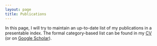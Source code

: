 ```yaml
---
layout: page
title: Publications
---
```


In this page, I will try to maintain an up-to-date list of my publications in a presentable index. The formal category-based list can be found in my [CV](https://matin-afshar.github.io/public/cv/Matin_Einafshar_CV.pdf)
 (or on [Google Scholar](https://scholar.google.com/citations?user=WEDAw6QAAAAJ)).


<script src="https://bibbase.org/show?bib=https://bibbase.org/f/oJsJTXuaBDARX3dNS/papers.bib&noBootstrap=1&jsonp=1&showSearch=1"></script> 
<!-- <iframe src="https://bibbase.org/show?bib=https://bibbase.org/f/oJsJTXuaBDARX3dNS/papers.bib"></iframe> -->

<!-- In this page, I will try to maintain a list of my publications in a presentive index. The formal category-based list would be found in my [CV](https://nbviewer.org/github/mbarzegary/MyCV-shortened/blob/main/main.pdf) (or even on [Google Scholar](https://scholar.google.co.uk/citations?user=UkgS0HMAAAAJ&hl=en)).

## Computational Biomechanics and Tissue Engineering

### Finite Element Method, Materials Modeling

* **M. Barzegari**, D. Mei, S.V. Lamaka, L. Geris, "[Computational modeling of degradation process of biodegradable magnesium biomaterials](https://doi.org/10.1016/j.corsci.2021.109674)", *Corrosion Science*, Vol. 190, pp. 109674, 2021

### High-Performance Computing

* **M. Barzegari**, L. Geris, "[Highly scalable numerical simulation of coupled reaction–diffusion systems with moving interfaces](https://doi.org/10.1177/10943420211045939)", *The International Journal of High Performance Computing Applications*, 2021

### Finite Element Method, Tissue Growth Modeling

* D. Van Hede, B. Liang, S. Anania, **M. Barzegari**, B. Verlee, G. Nolens, J. Pirson, L. Geris, F. Lambert, ["3D-Printed Synthetic Hydroxyapatite Scaffold With In Silico Optimized Macrostructure Enhances Bone Formation In Vivo"](https://doi.org/10.1002/adfm.202105002), *Advanced Functional Materials*, 2021

### Finite Element Method, Fluid-Structure Interaction

* **M. Barzegari**, B. Vahidi, M. R. Safarinejad, M. Ebad, "[A computational analysis of the effect of supporting organs on predicted vesical pressure in stress urinary incontinence](https://doi.org/10.1007/s11517-020-02148-2)", *Medical & Biological Engineering & Computing*, Vol. 58, No. 5, pp. 1079-1089, 2020

* **M. Barzegari**, B. Vahidi, M. R. Safarinejad, "[A Clinical and Finite Elements Study of Stress Urinary Incontinence in Women Using Fluid-Structure Interactions](https://arxiv.org/abs/1708.01601)", arXiv Preprint

* **M. Barzegari**, B. Vahidi, M. R. Safarinejad, "[Investigating Stress Urinary Incontinence in Women Using Computational Methods and Clinical Data](http://mme-old.modares.ac.ir/article_16771_en.html)", *Journal of Modares Mechanical Engineering*, Vol. 17, No. 5, pp. 417-427, 2017 [Persian]

* **M. Barzegari**, B. Vahidi, M. R. Safarinejad, "[Computational Simulation of Stress Urinary Incontinence using Fluid-Structure Interaction Analysis](https://www.civilica.com/Paper-ISME25-ISME25_342=\%D8\%B4\%D8\%A8\%DB\%8C\%D9\%87-\%D8\%B3\%D8\%A7\%D8\%B2\%DB\%8C-\%D9\%85\%D8\%AD\%D8\%A7\%D8\%B3\%D8\%A8\%D8\%A7\%D8\%AA\%DB\%8C-\%D8\%A8\%DB\%8C-\%D8\%A7\%D8\%AE\%D8\%AA\%DB\%8C\%D8\%A7\%D8\%B1\%DB\%8C-\%D8\%A7\%D8\%B3\%D8\%AA\%D8\%B1\%D8\%B3\%DB\%8C-\%D8\%A7\%D8\%AF\%D8\%B1\%D8\%A7\%D8\%B1-\%D8\%A8\%D8\%A7-\%D8\%A7\%D8\%B3\%D8\%AA\%D9\%81\%D8\%A7\%D8\%AF\%D9\%87-\%D8\%A7\%D8\%B2-\%D8\%B1\%D9\%88\%D8\%B4-\%D8\%AA\%D8\%AD\%D9\%84\%DB\%8C\%D9\%84-\%D8\%A8\%D8\%B1\%D9\%87\%D9\%85\%DA\%A9\%D9\%86\%D8\%B4-\%D8\%B3\%DB\%8C\%D8\%A7\%D9\%84-\%D9\%88-\%D8\%AC\%D8\%A7\%D9\%85\%D8\%AF.html)", *25th International Conference on Mechanical Engineering*, Tehran, Iran, 2017 [Persian]

### Software and Education

* **M. Barzegari**, L. Geris, "[BioDeg: A finite element software for the simulation of the corrosion and biodegradation process in metallic biomaterials](https://doi.org/10.21105/joss.04281)", *Journal of Open Source Software*, Vol. 7, No. 74, 2022

* **M. Barzegari**, L. Geris, "[An open source crash course on parameter estimation of computational models using a Bayesian optimization approach](https://doi.org/10.21105/jose.00089)", *Journal of Open Source Education*, Vol. 4, No. 40, 2021

* F. Perez Boerema, **M. Barzegari**, L. Geris, "[A flexible and easy-to-use open-source tool for designing functionally graded 3D porous structures](https://doi.org/10.1080/17452759.2022.2048956)", *Virtual And Physical Prototyping*, 2022

* J. Barrasa Fano, A. Shapeti, A. Jorge Peñas, **M. Barzegari**, J.A. Sanz-Herrera, H. Van Oosterwyck, "[TFMLAB: a MATLAB toolbox for 4D Traction Force Microscopy](https://doi.org/10.1016/j.softx.2021.100723)", *SoftwareX*, Vol. 15, pp. 100723, 2021

## Computational Fluid Dynamics

### Lattice Boltzmann Method

* **M. Barzegari**, H. Bayani, S. M. H. Mirbagheri, H. Shetabivash, "[Multiphase Aluminum A356 Foam Formation Process Simulation Using Lattice Boltzmann Method](https://www.sciencedirect.com/science/article/pii/S2238785417303733?via%3Dihub)", *Journal of Materials Research and Technology*, Vol. 8, No. 1, pp. 1258-1266, 2019 ([complete version is available on arXiv](https://arxiv.org/abs/1708.01613))

* **M. Barzegari**, H. Bayani, S. M. H. Mirbagheri, "[A Criterion for Bubble Merging in Liquid Metal: Computational and Experimental Study](https://arxiv.org/abs/1708.01608)", arXiv Preprint

* **M. Barzegari**, H. Bayani, S. M. H. Mirbagheri, "[Computational and Experimental Investigation of Air Bubbles Coalescence in Metal Melts](https://www.civilica.com/Paper-ISME25-ISME25_710=\%D8\%A8\%D8\%B1\%D8\%B1\%D8\%B3\%DB\%8C-\%D9\%85\%D8\%AD\%D8\%A7\%D8\%B3\%D8\%A8\%D8\%A7\%D8\%AA\%DB\%8C-\%D9\%88-\%D8\%A2\%D8\%B2\%D9\%85\%D8\%A7\%DB\%8C\%D8\%B4\%DA\%AF\%D8\%A7\%D9\%87\%DB\%8C-\%D8\%A7\%D8\%AF\%D8\%BA\%D8\%A7\%D9\%85-\%D8\%AD\%D8\%A8\%D8\%A7\%D8\%A8-\%D9\%87\%D8\%A7\%DB\%8C-\%D9\%87\%D9\%88\%D8\%A7-\%D8\%AF\%D8\%B1-\%D9\%85\%D8\%B0\%D8\%A7\%D8\%A8-\%D9\%81\%D9\%84\%D8\%B2\%DB\%8C.html)", *25th International Conference on Mechanical Engineering*, Tehran, Iran, 2017 [Persian]


### Finite Difference Method, Cellular Automata

* H. Bayani, S. M. H. Mirbagheri, **M. Barzegari**, and S. Firoozi, "[Simulation of Unconstrained Solidification of A356 Aluminium Alloy on Distribution of Micro/Macro Shrinkage](http://www.sciencedirect.com/science/article/pii/S2238785413001129)", *Journal of Materials Research and Technology*, Vol. 3, No. 1, pp. 55-70, 2014

* S. M. H. Mirbagheri, H. Bayani, **M. Barzegari**, and S. Firoozi, "[Simulation of Liquid Flow Permeability for Dendritic Structures during Solidification Process](https://www.intechopen.com/books/computational-fluid-dynamics-technologies-and-applications/simulation-of-liquid-flow-permeability-for-dendritic-structures-during-solidification-process)", *Computational Fluid Dynamics Technologies and Applications*, Intec, 2011

* S. M. H. Mirbagheri, H. Bayani, **M. Barzegari**, "[Micro Shrinkages Simulation in Mushy Zone by Permeability Calculation](https://1drv.ms/b/s!Av7P45pSaDtYgUnsN3LHLbiNHomt)", *Journal of Iranian Foundrymen's Society*, Vol. 102, pp. 42-50, 2013 [Persian]

### Finite Volume Method

* **M. Barzegari**, S. M. H. Mirbagheri, "[Assessment of the Slope and Cross-Section of In-Gate on the Pressure and Flow Pattern Using Finite Volume Method](http://jmme.um.ac.ir/index.php/metallurgical/article/view/10905)", *Journal of Metallurgical and Materials Engineering*, Vol. 22, No. 2, pp. 21-36, 2011 [Persian]

***

## Machine Learning and Internet of Things (IoT)

### Theory of Machine Learning

* F. Firouzi, B. Farahani, F. Ye, **M. Barzegari**, "[Machine Learning for IoT](https://link.springer.com/chapter/10.1007%2F978-3-030-30367-9_5)", in *Intelligent Internet of Things*, Springer International Publishing, pp. 243–313, 2020

### Deep Learning, Convolutional Neural Networks

* F. Firouzi, B. Farahani, E. Panahi, **M. Barzegari**, "[Task Offloading for Edge-Fog-Cloud Interplay in the Healthcare Internet of Things (IoT)](https://doi.org/10.1109/COINS51742.2021.9524098)", *Proceedings of the International Conference on Omni-Layer Intelligent Systems*, 2021

* F. Firouzi, B. Farahani, **M. Barzegari**, M. Daneshmand, "[AI-Driven Data Monetization: The other Face of Data in IoT-based Smart and Connected Health](https://doi.org/10.1109/JIOT.2020.3027971)", *IEEE Internet of Things Journal*, 2020

### Reinforcement Learning, Shape Optimization

* H. Keramati, F. Hamdullahpur, **M. Barzegari**, "[Deep reinforcement learning for heat exchanger shape optimization](https://doi.org/10.1016/j.ijheatmasstransfer.2022.123112)", *International Journal Of Heat And Mass Transfer*, 2022

### Artificial Neural Networks, Support Vector Machines

* B. Farahani, **M. Barzegari**, F. Shams, K. A. Shaik, "[Towards collaborative intelligent IoT eHealth: From device to fog, and cloud](https://www.sciencedirect.com/science/article/pii/S0141933119303928)", *Microprocessors and Microsystems*, vol. 72, 102938, 2020
*, pp. 134-140, Crete, Greece, 2019

* B. Farahani, **M. Barzegari**, F. Shams, "[Towards Collaborative Machine Learning Driven Healthcare Internet of Things](https://dl.acm.org/citation.cfm?id=3312644)", *Proceedings of the International Conference on Omni-Layer Intelligent Systems*, pp. 134-140, Crete, Greece, 2019

* **M. Barzegari**, B. Vahidi, M. R. Safarinejad, M. Hashemipour, "[Pathological Analysis of Stress Urinary Incontinence in Females using Artificial Neural Networks](https://arxiv.org/abs/1803.01843)", arXiv Preprint


### Image Processing, Raspberry Pi

* S. Gholami, A. Danayi, A. Rezaee, **M. Barzegari**, "[Embedded Systems and the Challenge of Complex Computing in Internet of Things](https://civilica.com/doc/656407/)", *1st International Conference on Internet of Things, Applications and Infrastructure*, Isfahan, Iran, 2017 [Persian]
 -->



<!-- * **M. Barzegari**, H. Bayani, S. M. H. Mirbagheri, Simulation of Air Bubbles Interaction in Metallic Foams using Lattice Boltzmann Method", Submitted to Journal of Applied and Computational Sciences in Mechanics [Persian] -->

